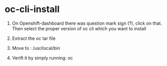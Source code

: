 # oc-cli-install

1. On Openshift-dashboard there was question mark sign (?), click on that. Then select the proper version of oc cli which you want to install

2. Extract the oc tar file

3. Move to : /usr/local/bin

4. Verift it by simply running: oc
